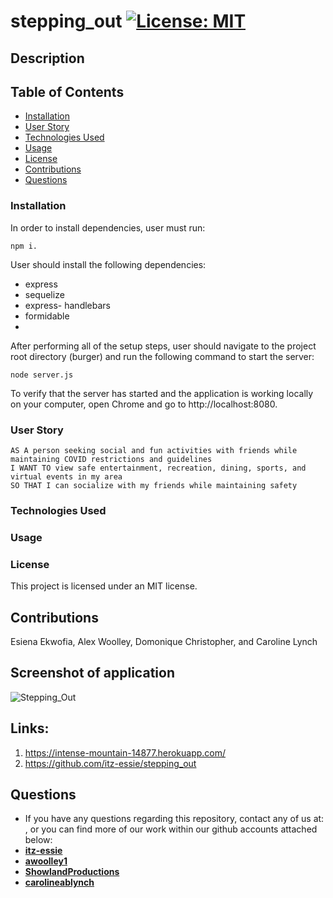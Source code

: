 # stepping_out [![License: MIT](https://img.shields.io/badge/License-MIT-yellow.svg)](https://opensource.org/licenses/MIT)

## Description



## Table of Contents

- [Installation](#installation)
- [User Story](#user-story)
- [Technologies Used](#technologies-used)
- [Usage](#usage)
- [License](#license)
- [Contributions](#contributions)
- [Questions](#questions)

### Installation

In order to install dependencies, user must run: 

```
npm i. 
```
User should install the following dependencies:

- express
- sequelize
- express- handlebars
- formidable
- 


After performing all of the setup steps, user should navigate to the project root directory (burger) and run the following command to start the server:
```
node server.js
```
To verify that the server has started and the application is working locally on your computer, open Chrome and go to http://localhost:8080.


### User Story
```
AS A person seeking social and fun activities with friends while maintaining COVID restrictions and guidelines
I WANT TO view safe entertainment, recreation, dining, sports, and virtual events in my area 
SO THAT I can socialize with my friends while maintaining safety 
```
### Technologies Used



### Usage 

### License

This project is licensed under an MIT license.

## Contributions

Esiena Ekwofia, Alex Woolley, Domonique Christopher, and Caroline Lynch 


## Screenshot of application
![Stepping_Out]()


## Links:

1. https://intense-mountain-14877.herokuapp.com/
2. https://github.com/itz-essie/stepping_out


## Questions

- If you have any questions regarding this repository, contact any of us at: , or you can find more of our work within our github accounts attached below: 
- **[itz-essie](https://github.com/itz-essie)**
- **[awoolley1](https://github.com/awoolley1)**
- **[ShowlandProductions](https://github.com/ShowlandProductions)**
- **[carolineablynch](https://github.com/carolineablynch)**
